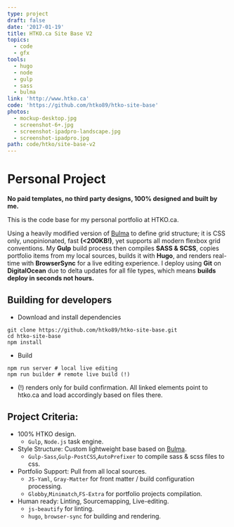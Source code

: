 ```yaml
---
type: project
draft: false
date: '2017-01-19'
title: HTKO.ca Site Base V2
topics:
  - code
  - gfx
tools:
  - hugo
  - node
  - gulp
  - sass
  - bulma
link: 'http://www.htko.ca'
code: 'https://github.com/htko89/htko-site-base'
photos:
  - mockup-desktop.jpg
  - screenshot-6+.jpg
  - screenshot-ipadpro-landscape.jpg
  - screenshot-ipadpro.jpg
path: code/htko/site-base-v2
---
```

# Personal Project
**No paid templates, no third party designs, 100% designed and built by me.**

This is the code base for my personal portfolio at HTKO.ca.

Using a heavily modified version of [Bulma](http://bulma.io/) to define grid structure; it is CSS only, unopinionated, fast **(&lt;200KB!)**, yet supports all modern flexbox grid conventions. My **Gulp** build process then compiles **SASS & SCSS**, copies portfolio items from my local sources, builds it with **Hugo**, and renders real-time with **BrowserSync** for a live editing experience. I deploy using **Git** on **DigitalOcean** due to delta updates for all file types, which means **builds deploy in seconds not hours.**

## Building for developers
* Download and install dependencies
```
git clone https://github.com/htko89/htko-site-base.git
cd htko-site-base
npm install
```
* Build
```
npm run server # local live editing
npm run builder # remote live build (!)
```
* (!) renders only for build confirmation. All linked elements point to htko.ca and load accordingly based on files there.

## Project Criteria:
* 100% HTKO design.
  * `Gulp`, `Node.js` task engine.
* Style Structure: Custom lightweight base based on [Bulma](http://bulma.io/).
  * `Gulp-Sass`,`Gulp-PostCSS`,`AutoPrefixer` to compile sass & scss files to css.
* Portfolio Support: Pull from all local sources.
  * `JS-Yaml`, `Gray-Matter` for front matter / build configuration processing.
  * `Globby`,`Minimatch`,`FS-Extra` for portfolio projects compilation.
* Human ready: Linting, Sourcemapping, Live-editing.
  * `js-beautify` for linting.
  * `hugo`, `browser-sync` for building and rendering.
